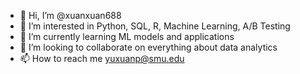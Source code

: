 - 👋 Hi, I’m @xuanxuan688
- 👀 I’m interested in Python, SQL, R, Machine Learning, A/B Testing
- 🌱 I’m currently learning ML models and applications 
- 💞️ I’m looking to collaborate on everything about data analytics
- 📫 How to reach me yuxuanp@smu.edu

<!---
xuanxuan688/xuanxuan688 is a ✨ special ✨ repository because its `README.md` (this file) appears on your GitHub profile.
You can click the Preview link to take a look at your changes.
--->
